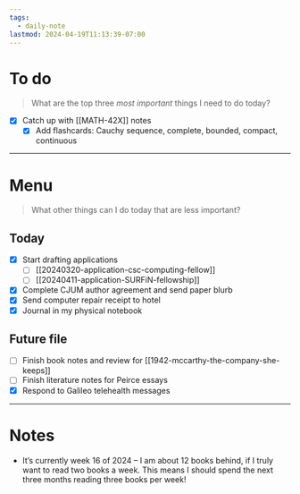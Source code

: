 ```yaml
---
tags:
  - daily-note
lastmod: 2024-04-19T11:13:39-07:00
---
```

# To do

> What are the top three *most important* things I need to do today?

- [x] Catch up with [[MATH-42X]] notes
	- [x] Add flashcards: Cauchy sequence, complete, bounded, compact, continuous

----
# Menu

> What other things can I do today that are less important?
## Today

- [x] Start drafting applications
	- [ ] [[20240320-application-csc-computing-fellow]]
	- [ ] [[20240411-application-SURFiN-fellowship]]
- [x] Complete CJUM author agreement and send paper blurb
- [x] Send computer repair receipt to hotel
- [x] Journal in my physical notebook
## Future file

- [ ] Finish book notes and review for [[1942-mccarthy-the-company-she-keeps]]
- [ ] Finish literature notes for Peirce essays
- [x] Respond to Galileo telehealth messages

---
# Notes

- It’s currently week 16 of 2024 – I am about 12 books behind, if I truly want to read two books a week. This means I should spend the next three months reading three books per week!